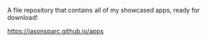 A file repository that contains all of my showcased apps, ready for download!

https://jasonsparc.github.io/apps
